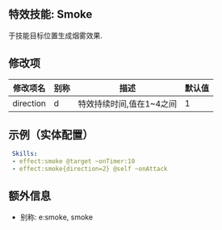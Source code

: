 特效技能: Smoke
--------------------------

于技能目标位置生成烟雾效果.

修改项
----------

| 修改项名 | 别称    | 描述           | 默认值 |
|-----------|------------|----------------------------------------------------------------------------------------------------------------|---------------|
| direction | d | 特效持续时间,值在1~4之间 | 1 |

示例（实体配置）
--------

```yaml
 Skills:
 - effect:smoke @target ~onTimer:10
 - effect:smoke{direction=2} @self ~onAttack
```

额外信息
---

- 别称: e:smoke, smoke
